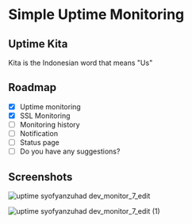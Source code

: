 # Simple Uptime Monitoring

## Uptime Kita

Kita is the Indonesian word that means "Us"

## Roadmap

- [x] Uptime monitoring
- [x] SSL Monitoring
- [ ] Monitoring history
- [ ] Notification
- [ ] Status page
- [ ] Do you have any suggestions?

## Screenshots

![uptime syofyanzuhad dev_monitor_7_edit](https://github.com/user-attachments/assets/a81c825f-435e-4061-a846-5bc5cb6243cf)

![uptime syofyanzuhad dev_monitor_7_edit (1)](https://github.com/user-attachments/assets/8951f941-ee3a-4bad-a0c6-f0efaad53fc4)
